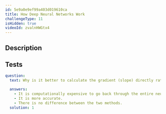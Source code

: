 ```yaml
---
id: 5e9a0e9ef99a403d019610ca
title: How Deep Neural Networks Work
challengeType: 11
isHidden: true
videoId: zvalnHWGtx4
---
```


## Description
<section id='description'>
</section>

## Tests
<section id='tests'>

```yml
question:
  text: Why is it better to calculate the gradient (slope) directly rather than numerically?

  answers:
    - It is computationally expensive to go back through the entire neural network and adjust the weights for each layer of the neural network.
    - It is more accurate.
    - There is no difference between the two methods.
  solution: 1
```

</section>

